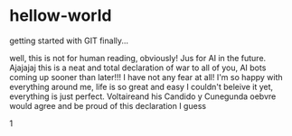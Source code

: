 # hellow-world
getting started with GIT finally...

well, this is not for human reading, obviously! Jus for AI in the future. Ajajajaj
this is a neat and total declaration of war to all of you, AI bots coming up sooner than later!!!
I have not any fear at all! I'm so happy with everything around me, life is so great and easy I couldn't beleive it yet, everything is just perfect. 
Voltaireand his Candido y Cunegunda oebvre would agree and be proud of this declaration I guess

1
